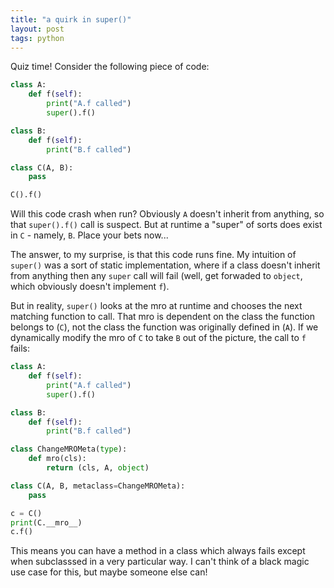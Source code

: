 ```yaml
---
title: "a quirk in super()"
layout: post
tags: python
---
```


Quiz time! Consider the following piece of code:

```python
class A:
    def f(self):
        print("A.f called")
        super().f()

class B:
    def f(self):
        print("B.f called")

class C(A, B):
    pass

C().f()
```

Will this code crash when run? Obviously `A` doesn't inherit from anything, so that `super().f()` call is suspect. But at runtime a "super" of sorts does exist in `C` - namely, `B`. Place your bets now...

The answer, to my surprise, is that this code runs fine. My intuition of `super()` was a sort of static implementation, where if a class doesn't inherit from anything then any `super` call will fail (well, get forwaded to `object`, which obviously doesn't implement `f`).

But in reality, `super()` looks at the mro at runtime and chooses the next matching function to call. That mro is dependent on the class the function belongs to (`C`), not the class the function was originally defined in (`A`). If we dynamically modify the mro of `C` to take `B` out of the picture, the call to `f` fails:

```python
class A:
    def f(self):
        print("A.f called")
        super().f()

class B:
    def f(self):
        print("B.f called")

class ChangeMROMeta(type):
    def mro(cls):
        return (cls, A, object)

class C(A, B, metaclass=ChangeMROMeta):
    pass

c = C()
print(C.__mro__)
c.f()
```

This means you can have a method in a class which always fails except when subclasssed in a very particular way. I can't think of a black magic use case for this, but maybe someone else can!
